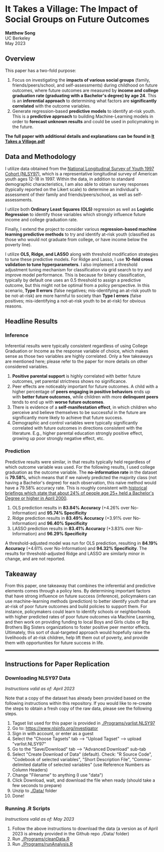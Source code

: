 # It Takes a Village: The Impact of Social Groups on Future Outcomes

**Matthew Song**\
UC Berkeley\
May 2023

## Overview

This paper has a two-fold purpose:

1. Focus on investigating the **impacts of various social groups** (family, friends/peers/school, and self-assessments) during childhood on future outcomes, where future outcomes are measured by **income and college graduation rate (graduating with a Bachelor's degree) by age 24**. This is an **inferential approach** to determining what factors are **significantly correlated** with the outcome variables.
2. Generate regression-based **predictive models** to identify at-risk youth. This is a **predictive approach** to building Machine-Learning models in order to **forecast unknown results** and could be used in policymaking in the future.

**The full paper with additional details and explanations can be found in [It Takes a Village.pdf](https://github.com/mgsong88/It_Takes_A_Village/blob/main/It%20Takes%20a%20Village.pdf)**

## Data and Methodology

I utilize data obtained from the [National Longitudinal Survey of Youth 1997 Cohort (NLSY97)](https://www.bls.gov/nls/nlsy97.htm), which is a representative longitudinal survey of American youth ages 12-18 in 1997. Within the data, in addition to standard demographic characteristics, I am also able to obtain survey responses (typically reported on the Likert scale) to determine an individual's assessment of their family and friends/peers/school, as well as self-assessments.

I utilize both **Ordinary Least Squares (OLS)** regression as well as **Logistic Regression** to identify those variables which strongly influence future income and college graduation rate.

Finally, I extend the project to consider various **regression-based machine learning predictive methods** to try and identify at-risk youth (classified as those who would not graduate from college, or have income below the poverty line).

I utilize **OLS, Ridge, and LASSO** along with threshold modification strategies to tune these predictive models. For Ridge and Lasso, I use **10-fold cross validation to tune hyperparameters**. I also implement a threshold adjustment tuning mechanism for classification via grid search to try and improve model performance. This is because for binary classification, typically by default one uses an 0.5 threshold to assign a predictive outcome, but this might not be optimal from a policy perspective. In this scenario, **Type II errors** (false negatives; mis-identifying an at-risk youth to be not-at-risk) are more harmful to society than **Type I errors** (false positives; mis-identifying a not-at-risk youth to be at-risk) for obvious reasons. 

## Headline Results

### Inference 

Inferential results were typically consistent regardless of using College Graduation or Income as the response variable of choice, which makes sense as those two variables are highly correlated. Only a few takeaways are mentioned here; please refer to the paper for more details on other considered variables.

1. **Positive parental support** is highly correlated with better future outcomes, yet parental strictness shows no significance. 
2. Peer effects are noticeably important for future outcomes. A child with a higher percentage of **peers engaging in positive behaviors** ends up with **better future outcomes**, while children with more **delinquent peers** tends to end up with **worse future outcomes**. 
3. There is evidence of a **self-manifestation effect**, in which children who perceive and believe themselves to be successful in the future are significantly more likely to achieve that future success. 
4. Demographic and control variables were typically significantly correlated with future outcomes in directions consistent with the literature. E.g., higher parental education strongly positive effect, growing up poor strongly negative effect, etc.

### Prediction 

Predictive results were similar, in that results typically held regardless of which outcome variable was used. For the following results, I used college graduation as the outcome variable. The **no-information rate** in the dataset is **79.58%**, which means that if we naively predicted the majority class (not having a Bachelor's degree) for each observation, this naive method would have a 79.58% accuracy rate. This is roughly consistent with [historical briefings which state that about 24% of people age 25+ held a Bachelor's Degree or higher in April 2000](https://www.census.gov/library/publications/2003/dec/c2kbr-24.html).

1. OLS prediction results in **83.84% Accuracy** (+4.26% over No-Information) and **95.74% Specificity**
2. Ridge prediction results in **83.49% Accuracy** (+3.91% over No-Information) and **96.40% Specificity**
3. LASSO prediction results in **83.41% Accuracy** (+3.83% over No-Information) and **96.29% Specificity**

A threshold-adjusted model was run for OLS prediction, resulting in **84.19% Accuracy** (+4.61% over No-Information) and **94.32% Specificity**. The results for threshold-adjusted Ridge and LASSO are similarly minor in change, and are not reported. 

## Takeaway

From this paper, one takeaway that combines the inferential and predictive elements comes through a policy lens. By determining important factors that have strong influence on future success (inference), policymakers can use machine-learning methods (prediction) to better identify youth that are at-risk of poor future outcomes and build policies to support them. For instance, policymakers could learn to identify schools or neighborhoods with higher predicted rates of poor future outcomes via Machine Learning, and then work on providing funding to local Boys and Girls clubs or Big Brothers Big Sisters organizations to foster positive peer mentor effects. Ultimately, this sort of dual-targeted approach would hopefully raise the livelihoods of at-risk children, help lift them out of poverty, and provide them with opportunities for future success in life. 

<hr style="border:2px solid gray">

## Instructions for Paper Replication

### Downloading NLSY97 Data

*Instructions valid as of: April 2023*

Note that a copy of the dataset has already been provided based on the following instructions within this repository.
If you would like to re-create the steps to obtain a fresh copy of the raw data, please see the following steps.

1. Tagset list used for this paper is provided in [./Programs/varlist.NLSY97](https://github.com/mgsong88/It_Takes_A_Village/blob/main/Programs/varlist.NLSY97)
2. Go to: https://www.nlsinfo.org/investigator
3. Sign in with account, or enter as a guest
4. Select the "Choose Tagsets" tab --> "Upload Tagset" --> upload "varlist.NLSY97"
5. Go to the "Save/Download" tab --> "Advanced Download" sub-tab
6. Select "Create Download of Data" (default). Check: "R Source Code", "Codebook of selected variables", "Short Description File", "Comma-delimited datafile of selected variables" (use Reference Numbers as Column Headers)
7. Change "Filename" to anything (I use "data")
8. Click Download, wait, and download the file when ready (should take a few seconds to prepare)
9. Unzip to [./Data/](https://github.com/mgsong88/It_Takes_A_Village/tree/main/Data) folder
10. Done!

### Running .R Scripts

*Instructions valid as of: May 2023*

1. Follow the above instructions to download the data (a version as of April 2023 is already provided in the Github repo ./Data/ folder)
2. Run [./Programs/cleanData.R](https://github.com/mgsong88/It_Takes_A_Village/blob/main/Programs/cleanData.R)
3. Run [./Programs/runAnalysis.R](https://github.com/mgsong88/It_Takes_A_Village/blob/main/Programs/runAnalysis.R)
